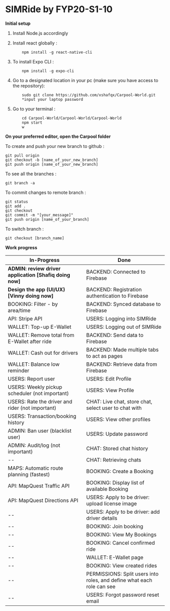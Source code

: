 # SIMRide by FYP20-S1-10



**Initial setup**

1. Install Node.js accordingly

2. Install react globally :
    ```
        npm install -g react-native-cli
    ```

3. To install Expo CLI :
    ```
        npm install -g expo-cli
    ```

4. Go to a designated location in your pc (make sure you have access to the repository):
    ```
        sudo git clone https://github.com/xshafqx/Carpool-World.git
        *input your laptop password
    ```

5. Go to your terminal :
    ```
        cd Carpool-World/Carpool-World/Carpool-World
        npm start
        w
    ```



**On your preferred editor, open the Carpool folder**

To create and push your new branch to github :
```
git pull origin
git checkout -b [name_of_your_new_branch]
git push origin [name_of_your_new_branch]
```


To see all the branches :
```
git branch -a
```


To commit changes to remote branch :
```
git status
git add .
git checkout
git commit -m "[your_message]"
git push origin [name_of_your_branch]
```


To switch branch :
```
git checkout [branch_name]
```


**Work progress**

In-Progress | Done
----------- | -----------
**ADMIN: review driver application [Shafiq doing now]** | BACKEND: Connected to Firebase 
**Design the app (UI/UX) [Vinny doing now]** | BACKEND: Registration authentication to Firebase 
BOOKING: Filter - by area/time | BACKEND: Synced database to Firebase 
API: Stripe API | USERS: Logging into SIMRide 
WALLET: Top-up E-Wallet | USERS: Logging out of SIMRide 
WALLET: Remove total from E-Wallet after ride | BACKEND: Send data to Firebase 
WALLET: Cash out for drivers | BACKEND: Made multiple tabs to act as pages 
WALLET: Balance low reminder | BACKEND: Retrieve data from Firebase 
USERS: Report user | USERS: Edit Profile 
USERS: Weekly pickup scheduler (not important) | USERS: View Profile 
USERS: Rate the driver and rider (not important) | CHAT: Live chat, store chat, select user to chat with 
USERS: Transaction/booking history | USERS: View other profiles 
ADMIN: Ban user (blacklist user) | USERS: Update password
ADMIN: Audit/log (not important) | CHAT: Stored chat history 
-- | CHAT: Retrieving chats
MAPS: Automatic route planning (fastest) | BOOKING: Create a Booking
API: MapQuest Traffic API | BOOKING: Display list of available Booking
API: MapQuest Directions API | USERS: Apply to be driver: upload license image
-- | USERS: Apply to be driver: add driver details
-- | BOOKING: Join booking
-- | BOOKING: View My Bookings
-- | BOOKING: Cancel confirmed ride
-- | WALLET: E-Wallet page
-- | BOOKING: View created rides
-- | PERMISSIONS: Split users into roles, and define what each role can see
-- | USERS: Forgot password reset email
